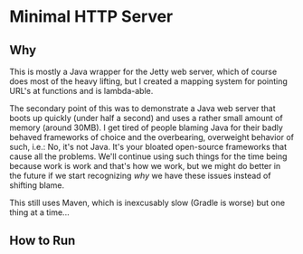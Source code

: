# Minimal HTTP Server

## Why

This is mostly a Java wrapper for the Jetty web server, which of course does most of the heavy lifting, but I created a mapping system for pointing URL's at functions and is lambda-able.

The secondary point of this was to demonstrate a Java web server that boots up quickly (under half a second) and uses a rather small amount of memory (around 30MB). I get tired of people blaming Java for their badly behaved frameworks of choice and the overbearing, overweight behavior of such, i.e.: No, it's not Java. It's your bloated open-source frameworks that cause all the problems. We'll continue using such things for the time being because work is work and that's how we work, but we might do better in the future if we start recognizing *why* we have these issues instead of shifting blame.

This still uses Maven, which is inexcusably slow (Gradle is worse) but one thing at a time...

## How to Run
